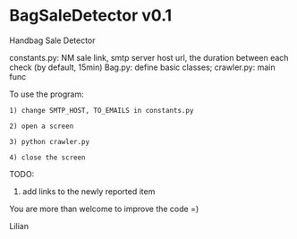 BagSaleDetector v0.1
===============
Handbag Sale Detector

constants.py: NM sale link, smtp server host url, the duration between each check (by default, 15min)
Bag.py: define basic classes;
crawler.py: main func

To use the program:

    1) change SMTP_HOST, TO_EMAILS in constants.py

    2) open a screen

    3) python crawler.py

    4) close the screen
    

TODO:

1) add links to the newly reported item



You are more than welcome to improve the code =)

Lilian

